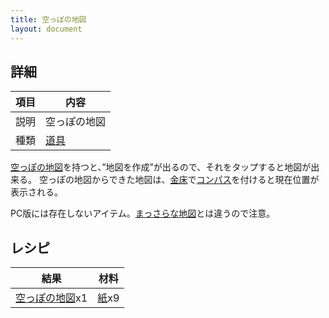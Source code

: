 ```yaml
---
title: 空っぽの地図
layout: document
---
```

## 詳細

|項目|内容|
|---|---|
|説明|空っぽの地図|
|種類|[道具](道具)|

[空っぽの地図](空っぽの地図)を持つと、”地図を作成”が出るので、それをタップすると地図が出来る。
空っぽの地図からできた地図は、[金床](金床)で[コンパス](コンパス)を付けると現在位置が表示される。

PC版には存在しないアイテム。[まっさらな地図](まっさらな地図)とは違うので注意。

## レシピ

|結果|材料|
|---|---|
|[空っぽの地図](空っぽの地図)x1|[紙](紙)x9|
